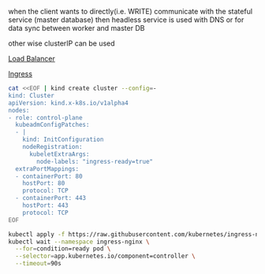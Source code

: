 when the client wants to directly(i.e. WRITE) communicate with the stateful service (master database) then headless service is used with DNS
or for data sync between worker and master DB

other wise clusterIP can be used

[Load Balancer](https://kind.sigs.k8s.io/docs/user/loadbalancer/)

[Ingress](https://kind.sigs.k8s.io/docs/user/ingress/)

```sh
cat <<EOF | kind create cluster --config=-
kind: Cluster
apiVersion: kind.x-k8s.io/v1alpha4
nodes:
- role: control-plane
  kubeadmConfigPatches:
  - |
    kind: InitConfiguration
    nodeRegistration:
      kubeletExtraArgs:
        node-labels: "ingress-ready=true"
  extraPortMappings:
  - containerPort: 80
    hostPort: 80
    protocol: TCP
  - containerPort: 443
    hostPort: 443
    protocol: TCP
EOF

kubectl apply -f https://raw.githubusercontent.com/kubernetes/ingress-nginx/main/deploy/static/provider/kind/deploy.yaml
kubectl wait --namespace ingress-nginx \
  --for=condition=ready pod \
  --selector=app.kubernetes.io/component=controller \
  --timeout=90s
```